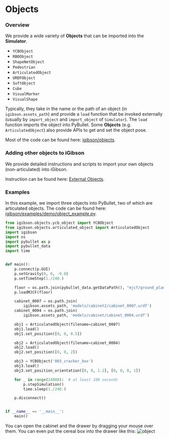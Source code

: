 # Objects

### Overview
We provide a wide variety of **Objects** that can be imported into the **Simulator**.
- `YCBObject`
- `RBOObject`
- `ShapeNetObject`
- `Pedestrian`
- `ArticulatedObject`
- `URDFObject`
- `SoftObject`
- `Cube`
- `VisualMarker`
- `VisualShape`

Typically, they take in the name or the path of an object (in `igibson.assets_path`) and provide a `load` function that be invoked externally (usually by `import_object` and `import_object` of `Simulator`). The `load` function imports the object into PyBullet. Some **Objects** (e.g. `ArticulatedObject`) also provide APIs to get and set the object pose.

Most of the code can be found here: [igibson/objects](https://github.com/StanfordVL/iGibson/blob/master/igibson/objects).

### Adding other objects to iGibson
We provide detailed instructions and scripts to import your own objects (non-articulated) into iGibson. 

Instruction can be found here: [External Objects](https://github.com/StanfordVL/iGibson/blob/master/igibson/utils/data_utils/ext_object). 


### Examples
In this example, we import three objects into PyBullet, two of which are articulated objects. The code can be found here: [igibson/examples/demo/object_example.py](https://github.com/StanfordVL/iGibson/blob/master/igibson/examples/demo/object_example.py).

```python
from igibson.objects.ycb_object import YCBObject
from igibson.objects.articulated_object import ArticulatedObject
import igibson
import os
import pybullet as p
import pybullet_data
import time


def main():
    p.connect(p.GUI)
    p.setGravity(0, 0, -9.8)
    p.setTimeStep(1./240.)

    floor = os.path.join(pybullet_data.getDataPath(), "mjcf/ground_plane.xml")
    p.loadMJCF(floor)

    cabinet_0007 = os.path.join(
        igibson.assets_path, 'models/cabinet2/cabinet_0007.urdf')
    cabinet_0004 = os.path.join(
        igibson.assets_path, 'models/cabinet/cabinet_0004.urdf')

    obj1 = ArticulatedObject(filename=cabinet_0007)
    obj1.load()
    obj1.set_position([0, 0, 0.5])

    obj2 = ArticulatedObject(filename=cabinet_0004)
    obj2.load()
    obj2.set_position([0, 0, 2])

    obj3 = YCBObject('003_cracker_box')
    obj3.load()
    obj3.set_position_orientation([0, 0, 1.2], [0, 0, 0, 1])

    for _ in range(24000):  # at least 100 seconds
        p.stepSimulation()
        time.sleep(1./240.)

    p.disconnect()


if __name__ == '__main__':
    main()

```

You can open the cabinet and the drawer by dragging your mouse over them. You can even put the cereal box into the drawer like this:
![object](images/object.png)


